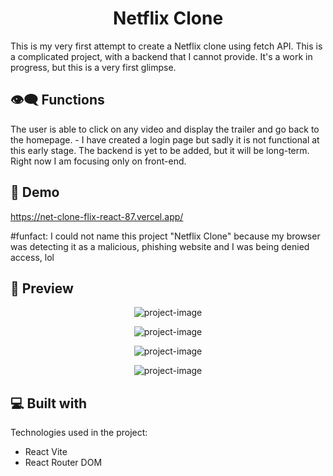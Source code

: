 <h1 align="center" id="title">Netflix Clone</h1>



<p id="description">This is my very first attempt to create a Netflix clone using fetch API. This is a complicated project, with a backend that I cannot provide.
It's a work in progress, but this is a very first glimpse. </p>

<h2>👁‍🗨 Functions</h2>
The user is able to click on any video and display the trailer and go back to the homepage.
- I have created a login page but sadly it is not functional at this early stage.
The backend is yet to be added, but it will be long-term. Right now I am focusing only on front-end.

<h2>🚀 Demo</h2>

https://net-clone-flix-react-87.vercel.app/

#funfact: I could not name this project "Netflix Clone" because my browser was detecting it as a malicious, phishing website and I was being denied access, lol

  
  
<h2>🧐 Preview</h2>

<p align="center"><img src="https://s3.amazonaws.com/shecodesio-production/uploads/files/000/125/605/original/image.png?1714910896" alt="project-image"></p>
<p align="center"><img src="https://s3.amazonaws.com/shecodesio-production/uploads/files/000/125/608/original/imasssge.png?1714911108" alt="project-image"></p>
<p align="center"><img src="https://s3.amazonaws.com/shecodesio-production/uploads/files/000/125/606/original/imfage.png?1714910908" alt="project-image"></p>
<p align="center"><img src="https://s3.amazonaws.com/shecodesio-production/uploads/files/000/125/607/original/imassssssge.png?1714911098" alt="project-image"></p>

  
  
<h2>💻 Built with</h2>

Technologies used in the project:

*   React Vite
*   React Router DOM
